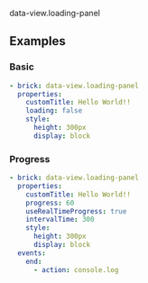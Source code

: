 data-view.loading-panel

## Examples

### Basic

```yaml preview
- brick: data-view.loading-panel
  properties:
    customTitle: Hello World!!
    loading: false
    style:
      height: 300px
      display: block
```

### Progress

```yaml preview
- brick: data-view.loading-panel
  properties:
    customTitle: Hello World!!
    progress: 60
    useRealTimeProgress: true
    intervalTime: 300
    style:
      height: 300px
      display: block
  events:
    end:
      - action: console.log
```
